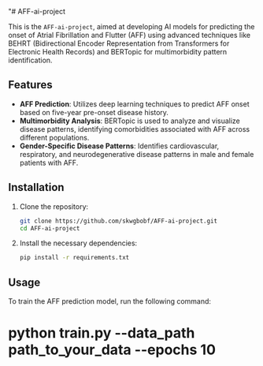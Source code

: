 "# AFF-ai-project

This is the `AFF-ai-project`, aimed at developing AI models for predicting the onset of Atrial Fibrillation and Flutter (AFF) using advanced techniques like BEHRT (Bidirectional Encoder Representation from Transformers for Electronic Health Records) and BERTopic for multimorbidity pattern identification.

## Features
- **AFF Prediction**: Utilizes deep learning techniques to predict AFF onset based on five-year pre-onset disease history.
- **Multimorbidity Analysis**: BERTopic is used to analyze and visualize disease patterns, identifying comorbidities associated with AFF across different populations.
- **Gender-Specific Disease Patterns**: Identifies cardiovascular, respiratory, and neurodegenerative disease patterns in male and female patients with AFF.

## Installation

1. Clone the repository:
    ```bash
    git clone https://github.com/skwgbobf/AFF-ai-project.git
    cd AFF-ai-project
    ```

2. Install the necessary dependencies:
    ```bash
    pip install -r requirements.txt
    ```

## Usage

To train the AFF prediction model, run the following command:
# python train.py --data_path path_to_your_data --epochs 10

```bash
